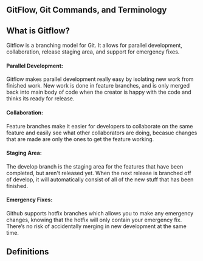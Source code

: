 ## GitFlow, Git Commands, and Terminology

## What is Gitflow?

Gitflow is a branching model for Git. It allows for parallel development, collaboration, release staging area, and support for emergency fixes. 

#### Parallel Development:
Gitflow makes parallel development really easy by isolating new work from finished work. New work is done in feature branches, and is only merged back into main body of code when the creator is happy with the code and thinks its ready for release. 

#### Collaboration:
Feature branches make it easier for developers to collaborate on the same feature and easily see what other collaborators are doing, becasue changes that are made are only the ones to get the feature working.

#### Staging Area:
The develop branch is the staging area for the features that have been completed, but aren't released yet. When the next release is branched off of develop, it will automatically consist of all of the new stuff that has been finished.

#### Emergency Fixes:

Github supports hotfix branches which allows you to make any emergency changes, knowing that the hotfix will only contain your emergency fix. There’s no risk of accidentally merging in new development at the same time.

## Definitions
